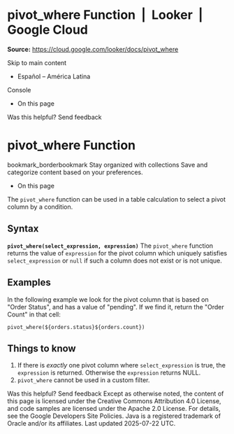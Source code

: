 # pivot_where Function  |  Looker  |  Google Cloud

**Source:** https://cloud.google.com/looker/docs/pivot_where

Skip to main content 
  * Español – América Latina

Console 


  * On this page




Was this helpful?
Send feedback 
#  pivot_where Function
bookmark_borderbookmark Stay organized with collections  Save and categorize content based on your preferences.
  * On this page


The `pivot_where` function can be used in a table calculation to select a pivot column by a condition.
## Syntax
**`pivot_where(select_expression, expression)`**
The `pivot_where` function returns the value of `expression` for the pivot column which uniquely satisfies `select_expression` or `null` if such a column does not exist or is not unique.
## Examples
In the following example we look for the pivot column that is based on "Order Status", and has a value of "pending". If we find it, return the "Order Count" in that cell:
```
pivot_where(${orders.status}${orders.count})

```

## Things to know
  1. If there is _exactly_ one pivot column where `select_expression` is true, the `expression` is returned. Otherwise the `expression` returns NULL.
  2. `pivot_where` cannot be used in a custom filter.


Was this helpful?
Send feedback 
Except as otherwise noted, the content of this page is licensed under the Creative Commons Attribution 4.0 License, and code samples are licensed under the Apache 2.0 License. For details, see the Google Developers Site Policies. Java is a registered trademark of Oracle and/or its affiliates.
Last updated 2025-07-22 UTC.


